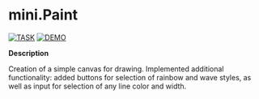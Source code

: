 # mini.Paint

[![TASK](https://img.shields.io/badge/-TASK-green?style=flat)](https://github.com/rolling-scopes-school/tasks/blob/master/tasks/stage-0/projects.md#task-7-fun-with-html5-canvas-40)
[![DEMO](https://img.shields.io/badge/-DEMO-blue?style=flat)](https://pishuhott.github.io/mini.Paint/)

**Description**

Creation of a simple canvas for drawing. Implemented additional functionality: added buttons for selection of rainbow and wave styles, as well as input for selection of any line color and width.
